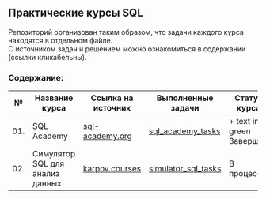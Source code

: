 ## Практические курсы SQL

Репозиторий организован таким образом, что задачи каждого курса находятся в отдельном файле. <br>
С источником задач и решением можно ознакомиться в содержании (ссылки кликабельны).

### Содержание:
| №| Название курса| Ссылка на источник | Выполненные задачи |Статус курса |
|---|-----------|-----------|------------------|--------------|
|01.|SQL Academy|[sql-academy.org](https://sql-academy.org/ru/trainer)|[sql_academy_tasks](https://github.com/alexkandinsky/sql_tasks/blob/main/sql_academy_tasks%20.ipynb)|+ text in green Завершён|
|02.|Симулятор SQL для анализ данных|[karpov.courses](https://karpov.courses/simulator-sql)|[simulator_sql_tasks](https://github.com/alexkandinsky/sql_tasks/blob/main/simulator_sql_tasks.ipynb)| В процессе|
